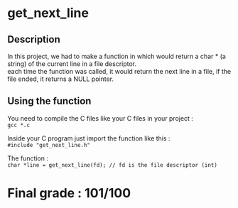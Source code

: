 <h1> get_next_line</h1>

<h2>Description</h2>
<p> In this project, we had to make a function in which would return a char * (a string) of the current line in a file descriptor.<br>
each time the function was called, it would return the next line in a file, if the file ended, it returns a NULL pointer.</p>

<h2>Using the function</h2>
<p>You need to compile the C files like your C files in your project :<br>
<code>gcc *.c</code>
<p>Inside your C program just import the function like this :<br>
<code>#include "get_next_line.h"</code>
<p>The function :<br>
<code>char *line = get_next_line(fd); // fd is the file descriptor (int)</code>
</p>
<h1>Final grade : 101/100</h1>
